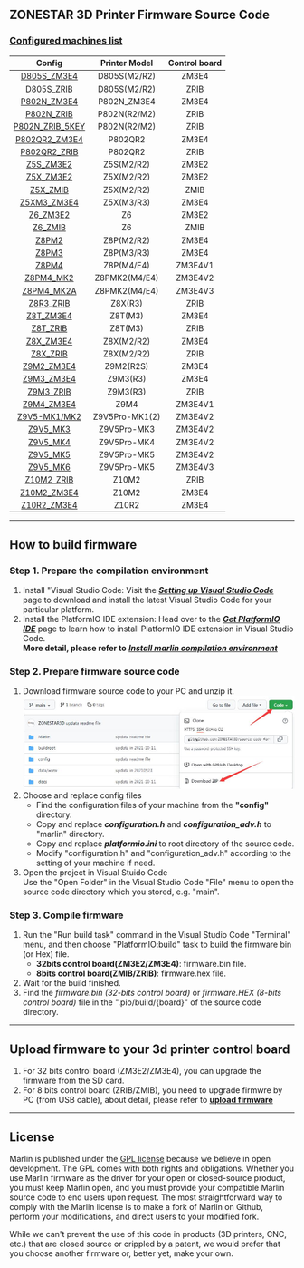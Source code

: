 ## ZONESTAR 3D Printer Firmware Source Code
###  [Configured machines list](./config/)
|     Config                                    |    Printer Model    |    Control board    |  
|:---------------------------------------------:|:-------------------:|:-------------------:|  
|  [D805S_ZM3E4](./config/D805S_ZM3E4)          |    D805S(M2/R2)     |       ZM3E4         |  
|  [D805S_ZRIB](./config/D805S_ZRIB)            |    D805S(M2/R2)     |       ZRIB          |
|  [P802N_ZM3E4](./config/P802N_ZM3E4)          |    P802N_ZM3E4      |       ZM3E4         |
|  [P802N_ZRIB](./config/P802N_ZRIB)            |    P802N(R2/M2)     |       ZRIB          |
|  [P802N_ZRIB_5KEY](./config/P802N_ZRIB)       |    P802N(R2/M2)     |       ZRIB          |
|  [P802QR2_ZM3E4](./config/P802QR2_ZM3E4)      |    P802QR2          |       ZM3E4         |
|  [P802QR2_ZRIB](./config/P802QR2_ZRIB)        |    P802QR2          |       ZRIB          |  
|  [Z5S_ZM3E2](./config/Z5S_ZM3E2)              |    Z5S(M2/R2)       |       ZM3E2         | 
|  [Z5X_ZM3E2](./config/Z5X_ZM3E2)              |    Z5X(M2/R2)       |       ZM3E2         |
|  [Z5X_ZMIB](./config/Z5X_ZMIB)                |    Z5X(M2/R2)       |       ZMIB          | 
|  [Z5XM3_ZM3E4](./config/Z5X_ZMIB)             |    Z5X(M3/R3)       |       ZM3E4         |
|  [Z6_ZM3E2](./config/Z6_ZM3E2)                |    Z6               |       ZM3E2         |  
|  [Z6_ZMIB](./config/Z6_ZMIB)                  |    Z6               |       ZMIB          |
|  [Z8PM2](./config/Z8PM2)                      |    Z8P(M2/R2)       |       ZM3E4         |  
|  [Z8PM3](./config/Z8PM3)                      |    Z8P(M3/R3)       |       ZM3E4         |  
|  [Z8PM4](./config/Z8PM4)                      |    Z8P(M4/E4)       |       ZM3E4V1       |  
|  [Z8PM4_MK2](./config/Z8PM4_MK2)              |    Z8PMK2(M4/E4)    |       ZM3E4V2       | 
|  [Z8PM4_MK2A](./config/Z8PM4_MK2A)            |    Z8PMK2(M4/E4)    |       ZM3E4V3       | 
|  [Z8R3_ZRIB](./config/Z8R3_ZRIB)              |    Z8X(R3)          |       ZRIB          |
|  [Z8T_ZM3E4](./config/Z8T_ZM3E4)              |    Z8T(M3)          |       ZM3E4         |
|  [Z8T_ZRIB](./config/Z8T_ZRIB)                |    Z8T(M3)          |       ZRIB          |
|  [Z8X_ZM3E4](./config/Z8X_ZM3E4)              |    Z8X(M2/R2)       |       ZM3E4         |    
|  [Z8X_ZRIB](./config/Z8X_ZRIB)                |    Z8X(M2/R2)       |       ZRIB          |    
|  [Z9M2_ZM3E4](./config/Z9M2_ZM3E4)            |    Z9M2(R2S)        |       ZM3E4         |  
|  [Z9M3_ZM3E4](./config/Z9M3_ZM3E4)            |    Z9M3(R3)         |       ZM3E4         |  
|  [Z9M3_ZRIB](./config/Z9M3_ZRIB)              |    Z9M3(R3)         |       ZRIB          |
|  [Z9M4_ZM3E4](./config/Z9M4_ZM3E4)            |    Z9M4             |       ZM3E4V1       |  
|  [Z9V5-MK1/MK2](./config/Z9V5)    	         |    Z9V5Pro-MK1(2)   |       ZM3E4V2       |  
|  [Z9V5_MK3](./config/Z9V5_MK3)                |    Z9V5Pro-MK3      |       ZM3E4V2       |
|  [Z9V5_MK4](./config/Z9V5_MK4)                |    Z9V5Pro-MK4      |       ZM3E4V2       |
|  [Z9V5_MK5](./config/Z9V5_MK5)                |    Z9V5Pro-MK5      |       ZM3E4V2       |
|  [Z9V5_MK6](./config/Z9V5_MK6)                |    Z9V5Pro-MK5      |       ZM3E4V3       |
|  [Z10M2_ZRIB](./config/Z10M2_ZRIB)            |    Z10M2            |       ZRIB          |  
|  [Z10M2_ZM3E4](./config/Z10M2_ZM3E4)          |    Z10M2            |       ZM3E4         |  
|  [Z10R2_ZM3E4](./config/Z10R2_ZM3E4)          |    Z10R2            |       ZM3E4         |  

-----
## How to build firmware
### Step 1. Prepare the compilation environment
1. Install "Visual Studio Code: Visit the [***Setting up Visual Studio Code***](https://code.visualstudio.com/docs/setup/setup-overview) page to download and install the latest Visual Studio Code for your particular platform.  
2. Install the PlatformIO IDE extension: Head over to the [***Get PlatformIO IDE***](https://platformio.org/install/ide?install=vscode) page to learn how to install PlatformIO IDE extension in Visual Studio Code.  
**More detail, please refer to** [***Install marlin compilation environment***](https://marlinfw.org/docs/basics/install_platformio_vscode.html)  

### Step 2. Prepare firmware source code
1. Download firmware source code to your PC and unzip it.  
![](./config/download.jpg)    
2. Choose and replace config files  
   - Find the configuration files of your machine from the **"config"** directory.   
   - Copy and replace ***configuration.h*** and ***configuration_adv.h*** to "marlin" directory.   
   - Copy and replace ***platformio.ini*** to root directory of the source code.  
   - Modify "configuration.h" and "configuration_adv.h" according to the setting of your machine if need.   
3. Open the project in Visual Stuido Code  
Use the "Open Folder" in the Visual Studio Code "File" menu to open the source code directory which you stored, e.g. "main".  

### Step 3. Compile firmware
1. Run the "Run build task" command in the Visual Studio Code "Terminal" menu, and then choose "PlatformIO:build" task to build the firmware bin (or Hex) file.
   - **32bits control board(ZM3E2/ZM3E4)**: firmware.bin file.
   - **8bits control board(ZMIB/ZRIB)**: firmware.hex file.
2. Wait for the build finished.
3. Find the *firmware.bin (32-bits control board)* or *firmware.HEX (8-bits control board)* file in the ".pio/build/{board}" of the source code directory.    

<!-- ----
#### [Patchs](https://github.com/ZONESTAR3D/source-code-for-3d-printer/tree/main/patch)
While compilation, Visual Studio/PlatformIO will automatically download the libraries that the program depends on, but the downloaded libraries may not be compatible with the source code. You can do once compilation first, and then download the libraries from the link below and overwrite the downloaded libraries (*libraries directory*: {your soulcode directory}/.pio/libdeps/{compile environment name}).
- if you used a 128x64 dots LCD screen, please refer to [**U8glib**](https://github.com/ZONESTAR3D/source-code-for-3d-printer/tree/main/patch#2-u8glib).
- if you used a 1604 or 2004 LCD screen, please refer to [**LiquidCrystal.h**](https://github.com/ZONESTAR3D/source-code-for-3d-printer/tree/main/patch#3-liquidcrystalh). -->

----
## Upload firmware to your 3d printer control board
1. For 32 bits control board (ZM3E2/ZM3E4), you can upgrade the firmware from the SD card.
2. For 8 bits control board (ZRIB/ZMIB), you need to upgrade firmwre by PC (from USB cable), about detail, please refer to [**upload firmware**](https://github.com/ZONESTAR3D/Firmware/tree/master/Firmware_Upload_tool_for_ZRIB_ZMIB)

----
## License
Marlin is published under the [GPL license](/LICENSE) because we believe in open development. The GPL comes with both rights and obligations. Whether you use Marlin firmware as the driver for your open or closed-source product, you must keep Marlin open, and you must provide your compatible Marlin source code to end users upon request. The most straightforward way to comply with the Marlin license is to make a fork of Marlin on Github, perform your modifications, and direct users to your modified fork.

While we can't prevent the use of this code in products (3D printers, CNC, etc.) that are closed source or crippled by a patent, we would prefer that you choose another firmware or, better yet, make your own.
